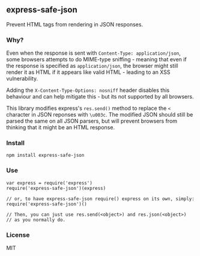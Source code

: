 express-safe-json
-----------------

Prevent HTML tags from rendering in JSON responses.

### Why?

Even when the response is sent with `Content-Type: application/json`, some
browsers attempts to do MIME-type sniffing - meaning that even if the response
is specified as `application/json`, the browser might still render it as HTML
if it appears like valid HTML - leading to an XSS vulnerability.

Adding the `X-Content-Type-Options: nosniff` header disables this behaviour and
can help mitigate this - but its not supported by all browsers.

This library modifies express's `res.send()` method to replace the `<` character
in JSON reponses with `\u003c`.
The modified JSON should still be parsed the same on all JSON parsers, but will
prevent browsers from thinking that it might be an HTML response.

### Install

    npm install express-safe-json

### Use

    var express = require('express')
    require('express-safe-json')(express)

    // or, to have express-safe-json require() express on its own, simply:
    require('express-safe-json')()

    // Then, you can just use res.send(<object>) and res.json(<object>)
    // as you normally do.

### License

MIT
